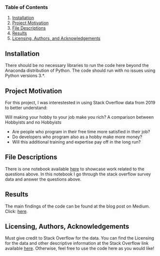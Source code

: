 ### Table of Contents

1. [Installation](#installation)
2. [Project Motivation](#motivation)
3. [File Descriptions](#files)
4. [Results](#results)
5. [Licensing, Authors, and Acknowledgements](#licensing)

## Installation <a name="installation"></a>

There should be no necessary libraries to run the code here beyond the Anaconda distribution of Python.  The code should run with no issues using Python versions 3.*.

## Project Motivation<a name="motivation"></a>

For this project, I was interestested in using Stack Overflow data from 2019 to better understand:

Will making your hobby to your job make you rich? A comparison between Hobbyists and no Hobbyists

- Are people who program in their free time more satisfied in their job?
- Do developers who program also as a hobby make more money?
- Will this additional training and expertise pay off in the long run?

## File Descriptions <a name="files"></a>

There is one notebook available [here](https://github.com/PeterHuesson/udacity_nanodegree/blob/master/blog_post.ipynb) to showcase work related to the questions above.  In this notebook I go through the stack overflow survey data and answer the questions above.

## Results<a name="results"></a>

The main findings of the code can be found at the blog post on Medium. Click: [here](https://medium.com/@peter.huesson/will-making-your-hobby-to-your-job-make-you-rich-ec9cdeba979).

## Licensing, Authors, Acknowledgements<a name="licensing"></a>

Must give credit to Stack Overflow for the data. You can find the Licensing for the data and other descriptive information at the Stack Overflow link available [here](https://insights.stackoverflow.com/survey). Otherwise, feel free to use the code here as you would like! 
